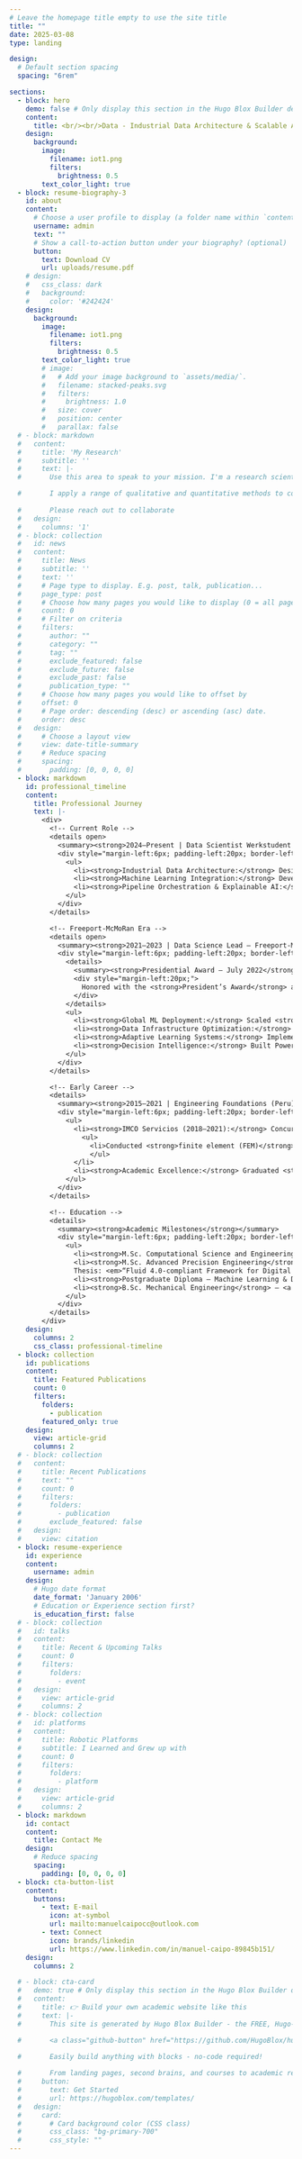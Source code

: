 ```yaml
---
# Leave the homepage title empty to use the site title
title: ""
date: 2025-03-08
type: landing

design:
  # Default section spacing
  spacing: "6rem"

sections:
  - block: hero
    demo: false # Only display this section in the Hugo Blox Builder demo site
    content:
      title: <br/><br/>Data - Industrial Data Architecture & Scalable AI Systems
    design:
      background:
        image:
          filename: iot1.png
          filters:
            brightness: 0.5
        text_color_light: true
  - block: resume-biography-3
    id: about
    content:
      # Choose a user profile to display (a folder name within `content/authors/`)
      username: admin
      text: ""
      # Show a call-to-action button under your biography? (optional)
      button:
        text: Download CV
        url: uploads/resume.pdf
    # design:
    #   css_class: dark
    #   background:
    #     color: '#242424'
    design:
      background:
        image:
          filename: iot1.png
          filters:
            brightness: 0.5
        text_color_light: true
        # image:
        #   # Add your image background to `assets/media/`.
        #   filename: stacked-peaks.svg
        #   filters:
        #     brightness: 1.0
        #   size: cover
        #   position: center
        #   parallax: false
  # - block: markdown
  #   content:
  #     title: 'My Research'
  #     subtitle: ''
  #     text: |-
  #       Use this area to speak to your mission. I'm a research scientist in the Moonshot team at DeepMind. I blog about machine learning, deep learning, and moonshots.

  #       I apply a range of qualitative and quantitative methods to comprehensively investigate the role of science and technology in the economy.
        
  #       Please reach out to collaborate 
  #   design:
  #     columns: '1'
  # - block: collection
  #   id: news
  #   content:
  #     title: News
  #     subtitle: ''
  #     text: ''
  #     # Page type to display. E.g. post, talk, publication...
  #     page_type: post
  #     # Choose how many pages you would like to display (0 = all pages)
  #     count: 0
  #     # Filter on criteria
  #     filters:
  #       author: ""
  #       category: ""
  #       tag: ""
  #       exclude_featured: false
  #       exclude_future: false
  #       exclude_past: false
  #       publication_type: ""
  #     # Choose how many pages you would like to offset by
  #     offset: 0
  #     # Page order: descending (desc) or ascending (asc) date.
  #     order: desc
  #   design:
  #     # Choose a layout view
  #     view: date-title-summary
  #     # Reduce spacing
  #     spacing:
  #       padding: [0, 0, 0, 0]
  - block: markdown
    id: professional_timeline
    content:
      title: Professional Journey
      text: |-
        <div>
          <!-- Current Role -->
          <details open>
            <summary><strong>2024–Present | Data Scientist Werkstudent – Bosch Rexroth (Ulm, Germany)</strong></summary>
            <div style="margin-left:6px; padding-left:20px; border-left:1px solid #3498db;">
              <ul>
                <li><strong>Industrial Data Architecture:</strong> Design and orchestration of multi-container ETL pipelines for high-frequency sensor streams, integrating <strong>OPC UA</strong> and <strong>Solace</strong> into a unified data framework.</li>
                <li><strong>Machine Learning Integration:</strong> Development of ML/DL models for <strong>Remaining Useful Life (RUL)</strong> prediction and anomaly detection in hydraulic systems using <strong>XGBoost, Hidden Markov Models, and clustering techniques</strong>.</li>
                <li><strong>Pipeline Orchestration & Explainable AI:</strong> Implementation of automated data pipelines via <strong>Dagster</strong>, including retraining logic, validation, and explainability workflows (<strong>SHAP</strong>, <strong>PDP</strong>).</li>
              </ul>
            </div>
          </details>

          <!-- Freeport-McMoRan Era -->
          <details open>
            <summary><strong>2021–2023 | Data Science Lead – Freeport-McMoRan (Global Mining Operations)</strong></summary>
            <div style="margin-left:6px; padding-left:20px; border-left:1px solid #e74c3c;">
              <details>
                <summary><strong>Presidential Award – July 2022</strong></summary>
                <div style="margin-left:20px;">
                  Honored with the <strong>President’s Award</strong> and <strong>Innova 2022 (1st Place Digital Transformation)</strong> for developing predictive wear and failure models that improved plant availability by <strong>+1.5%</strong> (~10 M USD/year impact).
                </div>
              </details>
              <ul>
                <li><strong>Global ML Deployment:</strong> Scaled <strong>Azure ML</strong> pipelines delivering daily wear predictions for 200+ heavy assets (crushers, HPGRs, mills).</li>
                <li><strong>Data Infrastructure Optimization:</strong> Reduced SQL data preparation time from 8 h → 22 min through stored procedure re-engineering and pipeline parallelization.</li>
                <li><strong>Adaptive Learning Systems:</strong> Implemented continuous retraining and model monitoring over 5 years of multivariate operational data.</li>
                <li><strong>Decision Intelligence:</strong> Built Power BI environments visualizing KPIs for maintenance optimization and operational reliability.</li>
              </ul>
            </div>
          </details>

          <!-- Early Career -->
          <details>
            <summary><strong>2015–2021 | Engineering Foundations (Peru)</strong></summary>
            <div style="margin-left:6px; padding-left:20px; border-left:1px solid #2ecc71;">
              <ul>
                <li><strong>IMCO Servicios (2018–2021):</strong> Concurrent engineering roles during undergraduate studies:
                  <ul>
                    <li>Conducted <strong>finite element (FEM)</strong> and <strong>CFD simulations</strong> for mechanical structures and mining components (SAP2000, Ansys, Autodesk CFD).</li>
                    </ul>
                </li>
                <li><strong>Academic Excellence:</strong> Graduated <strong>top 1 %</strong> in Mechanical Engineering from UNSA (Peru), awarded the national <strong>Beca Presidente de la República</strong>.</li>
              </ul>
            </div>
          </details>

          <!-- Education -->
          <details>
            <summary><strong>Academic Milestones</strong></summary>
            <div style="margin-left:6px; padding-left:20px; border-left:1px solid #9b59b6;">
              <ul>
                <li><strong>M.Sc. Computational Science and Engineering</strong> – <a href="https://www.uni-ulm.de/en/">University of Ulm</a> (2025–2027, berufsbegleitend)</li>
                <li><strong>M.Sc. Advanced Precision Engineering</strong> – <a href="https://www.hs-furtwangen.de/">Hochschule Furtwangen</a> (2024–03.2026)<br>
                Thesis: <em>“Fluid 4.0-compliant Framework for Digital Representation and Graph-based Neural Modeling of Hydraulic Systems.”</em></li>
                <li><strong>Postgraduate Diploma – Machine Learning & Deep Learning</strong> – <a href="https://dc.ucsp.edu.pe/postgrado/diplomado-machine-learning/">Universidad Católica San Pablo</a> (2021–2022, Top 5 %)</li>
                <li><strong>B.Sc. Mechanical Engineering</strong> – <a href="https://www.unsa.edu.pe/">Universidad Nacional de San Agustín de Arequipa</a> (2015–2019, Top 1 %)</li>
              </ul>
            </div>
          </details>
        </div>
    design:
      columns: 2
      css_class: professional-timeline
  - block: collection
    id: publications
    content:
      title: Featured Publications
      count: 0
      filters:
        folders:
          - publication
        featured_only: true
    design:
      view: article-grid
      columns: 2
  # - block: collection
  #   content:
  #     title: Recent Publications
  #     text: ""
  #     count: 0
  #     filters:
  #       folders:
  #         - publication
  #       exclude_featured: false
  #   design:
  #     view: citation
  - block: resume-experience
    id: experience
    content:
      username: admin
    design:
      # Hugo date format
      date_format: 'January 2006'
      # Education or Experience section first?
      is_education_first: false
  # - block: collection
  #   id: talks
  #   content:
  #     title: Recent & Upcoming Talks
  #     count: 0
  #     filters:
  #       folders:
  #         - event
  #   design:
  #     view: article-grid
  #     columns: 2
  # - block: collection
  #   id: platforms
  #   content:
  #     title: Robotic Platforms
  #     subtitle: I Learned and Grew up with
  #     count: 0
  #     filters:
  #       folders:
  #         - platform
  #   design:
  #     view: article-grid
  #     columns: 2
  - block: markdown
    id: contact
    content:
      title: Contact Me
    design:
      # Reduce spacing
      spacing:
        padding: [0, 0, 0, 0]
  - block: cta-button-list
    content:
      buttons:
        - text: E-mail
          icon: at-symbol
          url: mailto:manuelcaipocc@outlook.com
        - text: Connect
          icon: brands/linkedin
          url: https://www.linkedin.com/in/manuel-caipo-89845b151/
    design:
      columns: 2

  # - block: cta-card
  #   demo: true # Only display this section in the Hugo Blox Builder demo site
  #   content:
  #     title: 👉 Build your own academic website like this
  #     text: |-
  #       This site is generated by Hugo Blox Builder - the FREE, Hugo-based open source website builder trusted by 250,000+ academics like you.

  #       <a class="github-button" href="https://github.com/HugoBlox/hugo-blox-builder" data-color-scheme="no-preference: light; light: light; dark: dark;" data-icon="octicon-star" data-size="large" data-show-count="true" aria-label="Star HugoBlox/hugo-blox-builder on GitHub">Star</a>

  #       Easily build anything with blocks - no-code required!
        
  #       From landing pages, second brains, and courses to academic resumés, conferences, and tech blogs.
  #     button:
  #       text: Get Started
  #       url: https://hugoblox.com/templates/
  #   design:
  #     card:
  #       # Card background color (CSS class)
  #       css_class: "bg-primary-700"
  #       css_style: ""
---
```


